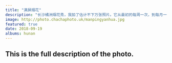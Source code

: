 ```yaml
---
title: "满屏烟花"
description: "长沙橘洲烟花秀，我拍了估计不下万张照片。它从最初的每周一次，到每月一次，到每年一次，到如今彻底偃旗息鼓。唯有这张我认为最好看，首先，这是一张24mm焦距到照片，显然，装不下。后来我也用14mm拍过很多，也试过用105mm拍过拉焦细节。但是这种饱满的感觉，加上干净的夜空、平静的水面。我觉得它是最好看的一张。"
image: http://photo.chachaphoto.uk/manpingyanhua.jpg
featured: true
date: 2018-09-19
albums: hunan
---
```


## This is the full description of the photo.
